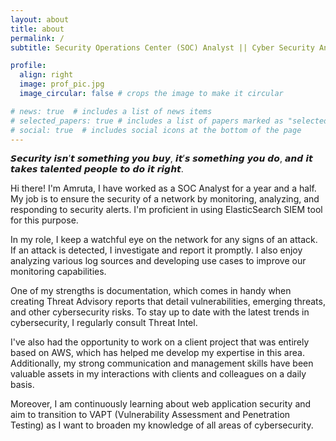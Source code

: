 ```yaml
---
layout: about
title: about
permalink: /
subtitle: Security Operations Center (SOC) Analyst || Cyber Security Analyst || Incident Response || AppSec

profile:
  align: right
  image: prof_pic.jpg
  image_circular: false # crops the image to make it circular

# news: true  # includes a list of news items
# selected_papers: true # includes a list of papers marked as "selected={true}"
# social: true  # includes social icons at the bottom of the page
---
```


𝙎𝙚𝙘𝙪𝙧𝙞𝙩𝙮 𝙞𝙨𝙣’𝙩 𝙨𝙤𝙢𝙚𝙩𝙝𝙞𝙣𝙜 𝙮𝙤𝙪 𝙗𝙪𝙮, 𝙞𝙩’𝙨 𝙨𝙤𝙢𝙚𝙩𝙝𝙞𝙣𝙜 𝙮𝙤𝙪 𝙙𝙤, 𝙖𝙣𝙙 𝙞𝙩 𝙩𝙖𝙠𝙚𝙨 𝙩𝙖𝙡𝙚𝙣𝙩𝙚𝙙 𝙥𝙚𝙤𝙥𝙡𝙚 𝙩𝙤 𝙙𝙤 𝙞𝙩 𝙧𝙞𝙜𝙝𝙩.

Hi there! I'm Amruta, I have worked as a SOC Analyst for a year and a half. My job is to ensure the security of a network by monitoring, analyzing, and responding to security alerts. I'm proficient in using ElasticSearch SIEM tool for this purpose.

In my role, I keep a watchful eye on the network for any signs of an attack. If an attack is detected, I investigate and report it promptly. I also enjoy analyzing various log sources and developing use cases to improve our monitoring capabilities.

One of my strengths is documentation, which comes in handy when creating Threat Advisory reports that detail vulnerabilities, emerging threats, and other cybersecurity risks. To stay up to date with the latest trends in cybersecurity, I regularly consult Threat Intel.

I've also had the opportunity to work on a client project that was entirely based on AWS, which has helped me develop my expertise in this area. Additionally, my strong communication and management skills have been valuable assets in my interactions with clients and colleagues on a daily basis.

Moreover, I am continuously learning about web application security and aim to transition to VAPT (Vulnerability Assessment and Penetration Testing) as I want to broaden my knowledge of all areas of cybersecurity.
